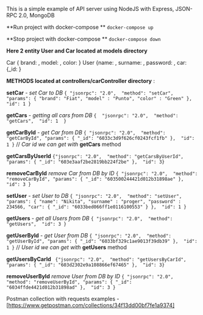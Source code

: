 This is a simple example of API server using NodeJS with Express, JSON-RPC 2.0, MongoDB

**Run project with docker-compose **
`docker-compose up`

**Stop project with docker-compose **
`docker-compose down `

**Here 2 entity User and Car located at models directory**

Car { brand: , model: , color: }
User {name: , surname: , password: , car: {_id: }

**METHODS located at controllers/carController directory** :

**setCar** - _set Car to DB_
`{
"jsonrpc": "2.0", 
"method": "setCar", 
"params": {
    "brand": "Fiat",
    "model" : "Punto",
    "color" : "Green"
}, 
"id": 1
}`

**getCars** - _getting all cars from DB_
`{ 
"jsonrpc": "2.0", 
 "method": "getCars", 
 "id": 1 
}`

**getCarById** - _get Car from DB_
`{
"jsonrpc": "2.0", 
"method": "getCarById",
"params": {
    "_id": "6033c3d9f626cf0243fcf1fb"
}, 
"id": 1
}`
// _Car id we can get with_ **getCars** method

**getCarsByUserId**
`{"jsonrpc": "2.0", 
 "method": "getCarsByUserId",
 "params": {
     "_id": "603e3aaf2be2819bb224f2be"
 }, 
 "id": 3}`

**removeCarById** _remove Car from DB by ID_
`{
"jsonrpc": "2.0", 
"method": "removeCarById",
"params": {
    "_id": "603500244421d012b31898ae"
}, 
"id": 3
}`

**setUser** - _set User to DB_
`{
"jsonrpc": "2.0", 
"method": "setUser", 
"params": {
    "name": "Nikita",
    "surname" : "proger",
    "password" : 234566,
    "car": {
        "_id": "6033bed066ff1e0116100553"
    }
}, 
"id": 1
}`

**getUsers** - _get all Users from DB_
`{
"jsonrpc": "2.0", 
"method": "getUsers", 
"id": 3
}`

**getUserById** - _get User from DB_
`{
"jsonrpc": "2.0", 
"method": "getUserById",
"params": {
    "_id": "6033bf329c1ae9013f39db39"
}, 
"id": 1
}`
// _User id we can get with_ **getUsers** method

**getUsersByCarId**
`
{"jsonrpc": "2.0", 
"method": "getUsersByCarId",
"params": {
    "_id": "603d2302e9a108866ef67465"
}, 
"id": 3}`

**removeUserById** _remove User from DB by ID_
`{
"jsonrpc": "2.0", 
"method": "removeUserById",
"params": {
    "_id": "6034ffde4421d012b31898ad"
}, 
"id": 3
}`

Postman collection with requests examples - [https://www.getpostman.com/collections/34f13dd00bf7fe1a9374]
